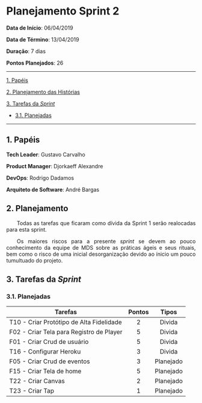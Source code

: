 # Planejamento Sprint 2

**Data de Início**: 06/04/2019

**Data de Término**: 13/04/2019

**Duração**: 7 dias

**Pontos Planejados**: 26

-------

[1. Papéis](#_1-papéis)

[2. Planejamento das Histórias](#_2-planejamento-das-historias)

[3. Tarefas da _Sprint_](#_3-tarefas-da-sprint)  

* [3.1. Planejadas](#_31-planejadas)

-------

## 1. Papéis

**Tech Leader**: Gustavo Carvalho

**Product Manager**: Djorkaeff Alexandre

**DevOps**: Rodrigo Dadamos

**Arquiteto de Software**: André Bargas

## 2. Planejamento

<p style="text-align:justify">&emsp;&emsp;Todas as tarefas que ficaram como dívida da Sprint 1 serão realocadas para esta sprint.</p>

<p style="text-align:justify">&emsp;&emsp;Os maiores riscos para a presente <i>sprint</i> se devem ao pouco conhecimento da equipe de MDS sobre as práticas ágeis e seus rituais, bem como o risco de uma inicial desorganização devido ao ínicio um pouco tumultuado do projeto.</p>

## 3. Tarefas da _Sprint_

### 3.1. Planejadas

|Tarefas|Pontos|Tipos|
|--|:--:|:--:|
| T10 - Criar Protótipo de Alta Fidelidade | 2 | Divida|
| F02 - Criar Tela para Registro de Player | 5 | Divida |
| F01 - Criar Crud de usuário | 5 | Divida|
| T16 - Configurar Heroku | 3 | Divida|
| F05 - Criar Crud de eventos | 3 | Planejado|
| F15 - Criar Tela de home | 5 | Planejado|
| T22 - Criar Canvas | 2 | Planejado|
| T23 - Criar Tap | 1 | Planejado|
